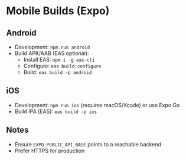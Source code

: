 # Mobile Builds (Expo)

## Android
- Development: `npm run android`
- Build APK/AAB (EAS optional):
  - Install EAS: `npm i -g eas-cli`
  - Configure: `eas build:configure`
  - Build: `eas build -p android`

## iOS
- Development: `npm run ios` (requires macOS/Xcode) or use Expo Go
- Build IPA (EAS): `eas build -p ios`

## Notes
- Ensure `EXPO_PUBLIC_API_BASE` points to a reachable backend
- Prefer HTTPS for production